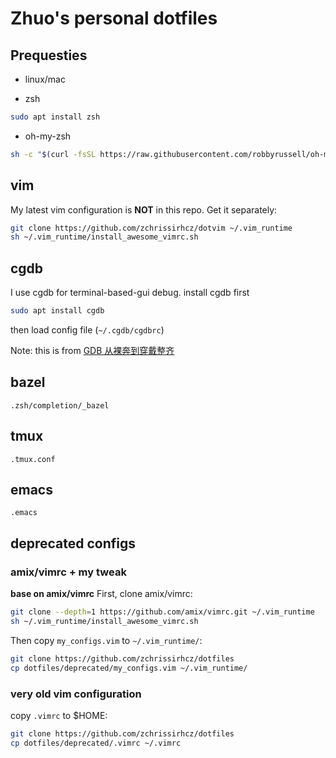 # Zhuo's personal dotfiles

## Prequesties
- linux/mac

- zsh
```bash
sudo apt install zsh
```

- oh-my-zsh
```bash
sh -c "$(curl -fsSL https://raw.githubusercontent.com/robbyrussell/oh-my-zsh/master/tools/install.sh)"
```

## vim
My latest vim configuration is **NOT** in this repo. Get it separately:
```bash
git clone https://github.com/zchrissirhcz/dotvim ~/.vim_runtime
sh ~/.vim_runtime/install_awesome_vimrc.sh
```

## cgdb
I use cgdb for terminal-based-gui debug.
install cgdb first
```bash
sudo apt install cgdb
```
then load config file (`~/.cgdb/cgdbrc`)

Note: this is from [GDB 从裸奔到穿戴整齐](http://www.skywind.me/blog/archives/2036)

## bazel
`.zsh/completion/_bazel`

## tmux
`.tmux.conf`

## emacs
`.emacs`

## deprecated configs

### amix/vimrc + my tweak
**base on amix/vimrc**
First, clone amix/vimrc:
```bash
git clone --depth=1 https://github.com/amix/vimrc.git ~/.vim_runtime
sh ~/.vim_runtime/install_awesome_vimrc.sh
```

Then copy `my_configs.vim` to `~/.vim_runtime/`:
```bash
git clone https://github.com/zchrissirhcz/dotfiles
cp dotfiles/deprecated/my_configs.vim ~/.vim_runtime/
```

### very old vim configuration
copy `.vimrc` to $HOME:
```bash
git clone https://github.com/zchrissirhcz/dotfiles
cp dotfiles/deprecated/.vimrc ~/.vimrc
```

